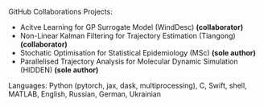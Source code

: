 

GitHub Collaborations Projects:
- Acitve Learning for GP Surrogate Model (WindDesc) **(collaborator)**
- Non-Linear Kalman Filtering for Trajectory Estimation (Tiangong) **(collaborator)**
- Stochatic Optimisation for Statistical Epidemiology (MSc) **(sole author)**
- Parallelised Trajectory Analysis for Molecular Dynamic Simulation (HIDDEN) **(sole author)**

Languages: Python (pytorch, jax, dask, multiprocessing), C, Swift, shell, MATLAB, English, Russian, German, Ukrainian
